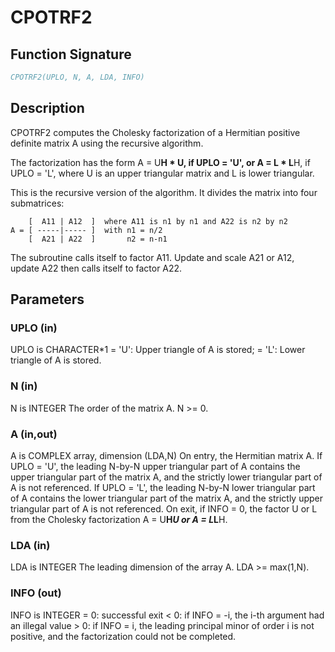 # CPOTRF2

## Function Signature

```fortran
CPOTRF2(UPLO, N, A, LDA, INFO)
```

## Description


 CPOTRF2 computes the Cholesky factorization of a Hermitian
 positive definite matrix A using the recursive algorithm.

 The factorization has the form
    A = U**H * U,  if UPLO = 'U', or
    A = L  * L**H,  if UPLO = 'L',
 where U is an upper triangular matrix and L is lower triangular.

 This is the recursive version of the algorithm. It divides
 the matrix into four submatrices:

        [  A11 | A12  ]  where A11 is n1 by n1 and A22 is n2 by n2
    A = [ -----|----- ]  with n1 = n/2
        [  A21 | A22  ]       n2 = n-n1

 The subroutine calls itself to factor A11. Update and scale A21
 or A12, update A22 then calls itself to factor A22.


## Parameters

### UPLO (in)

UPLO is CHARACTER*1 = 'U': Upper triangle of A is stored; = 'L': Lower triangle of A is stored.

### N (in)

N is INTEGER The order of the matrix A. N >= 0.

### A (in,out)

A is COMPLEX array, dimension (LDA,N) On entry, the Hermitian matrix A. If UPLO = 'U', the leading N-by-N upper triangular part of A contains the upper triangular part of the matrix A, and the strictly lower triangular part of A is not referenced. If UPLO = 'L', the leading N-by-N lower triangular part of A contains the lower triangular part of the matrix A, and the strictly upper triangular part of A is not referenced. On exit, if INFO = 0, the factor U or L from the Cholesky factorization A = U**H*U or A = L*L**H.

### LDA (in)

LDA is INTEGER The leading dimension of the array A. LDA >= max(1,N).

### INFO (out)

INFO is INTEGER = 0: successful exit < 0: if INFO = -i, the i-th argument had an illegal value > 0: if INFO = i, the leading principal minor of order i is not positive, and the factorization could not be completed.

